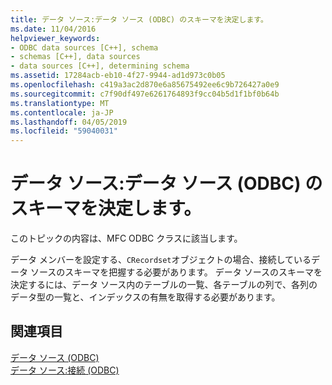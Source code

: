 ```yaml
---
title: データ ソース:データ ソース (ODBC) のスキーマを決定します。
ms.date: 11/04/2016
helpviewer_keywords:
- ODBC data sources [C++], schema
- schemas [C++], data sources
- data sources [C++], determining schema
ms.assetid: 17284acb-eb10-4f27-9944-ad1d973c0b05
ms.openlocfilehash: c419a3ac2d870e6a85675492ee6c9b726427a0e9
ms.sourcegitcommit: c7f90df497e6261764893f9cc04b5d1f1bf0b64b
ms.translationtype: MT
ms.contentlocale: ja-JP
ms.lasthandoff: 04/05/2019
ms.locfileid: "59040031"
---
```

# <a name="data-source-determining-the-schema-of-the-data-source-odbc"></a>データ ソース:データ ソース (ODBC) のスキーマを決定します。

このトピックの内容は、MFC ODBC クラスに該当します。

データ メンバーを設定する、`CRecordset`オブジェクトの場合、接続しているデータ ソースのスキーマを把握する必要があります。 データ ソースのスキーマを決定するには、データ ソース内のテーブルの一覧、各テーブルの列で、各列のデータ型の一覧と、インデックスの有無を取得する必要があります。

## <a name="see-also"></a>関連項目

[データ ソース (ODBC)](../../data/odbc/data-source-odbc.md)<br/>
[データ ソース:接続 (ODBC)](../../data/odbc/data-source-managing-connections-odbc.md)